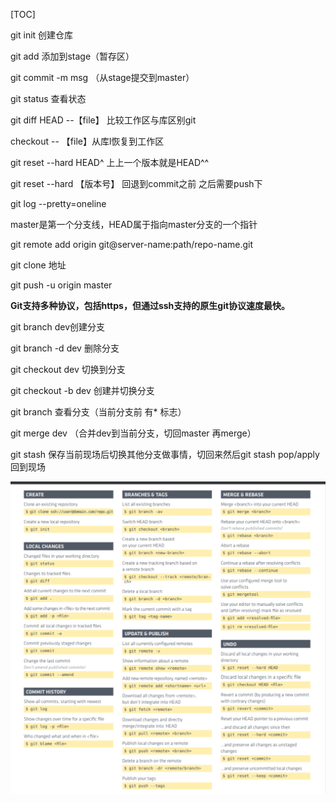 [TOC]


git init 创建仓库

git add 添加到stage（暂存区）

git commit -m msg （从stage提交到master）

git status 查看状态

git diff HEAD --【file】 比较工作区与库区别git 

checkout -- 【file】从库l恢复到工作区

git reset --hard HEAD^ 上上一个版本就是HEAD^^

git reset --hard 【版本号】 回退到commit之前 之后需要push下

git log --pretty=oneline

master是第一个分支线，HEAD属于指向master分支的一个指针

git remote add origin git@server-name:path/repo-name.git

git clone 地址

git push -u origin master

**Git支持多种协议，包括https，但通过ssh支持的原生git协议速度最快。**

git branch dev创建分支

git branch -d dev  删除分支

git checkout dev 切换到分支

git checkout -b dev  创建并切换分支

git branch 查看分支（当前分支前 有* 标志）

git merge dev （合并dev到当前分支，切回master 再merge）

git stash 保存当前现场后切换其他分支做事情，切回来然后git stash pop/apply回到现场



![git_learn](img/git%E5%AD%A6%E4%B9%A0/git_learn.png)